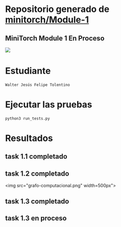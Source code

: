 # Repositorio generado de [minitorch/Module-1](https://github.com/minitorch/Module-1)
## MiniTorch Module 1 En Proceso

<img src="https://minitorch.github.io/_images/match.png" width="100px">

# Estudiante 
	Walter Jesús Felipe Tolentino
	
# Ejecutar las pruebas
```
python3 run_tests.py
```
# Resultados

## task 1.1 completado
## task 1.2 completado
<img src="grafo-computacional.png" width=500px">
## task 1.3 completado
## task 1.3 en proceso
